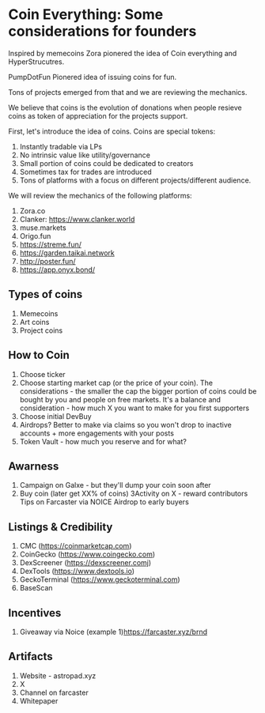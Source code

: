 # Coin Everything: Some considerations for founders 

Inspired by memecoins Zora pionered the idea of Coin everything and HyperStrucutres.

PumpDotFun Pionered idea of issuing coins for fun.

Tons of projects emerged from that and we are reviewing the mechanics.

We believe that coins is the evolution of donations when people resieve coins as token of appreciation for the projects support.

First, let's introduce the idea of coins. Coins are special tokens:
1. Instantly tradable via LPs
2. No intrinsic value like utility/governance
3. Small portion of coins could be dedicated to creators
4. Sometimes tax for trades are introduced
5. Tons of platforms with a focus on different projects/different audience.

We will review the mechanics of the following platforms:
1. Zora.co
2. Clanker: https://www.clanker.world
3. muse.markets
4. Origo.fun
5. https://streme.fun/
6. https://garden.taikai.network
7. http://poster.fun/
8. https://app.onyx.bond/


## Types of coins

1. Memecoins
2. Art coins
3. Project coins

## How to Coin

1. Choose ticker
2. Choose starting market cap (or the price of your coin). The considerations - the smaller the cap the bigger portion of coins could be bought by you and people on free markets. It's a balance and consideration - how much X you want to make for you first supporters
3. Choose initial DevBuy
4. Airdrops? Better to make via claims so you won't drop to inactive accounts + more engagements with your posts
5. Token Vault - how much you reserve and for what?

## Awarness
1. Campaign on Galxe - but they'll dump your coin soon after
2. Buy coin (later get XX% of coins)
3Activity on X - reward contributors
Tips on Farcaster via NOICE
Airdrop to early buyers

## Listings & Credibility

1. CMC (https://coinmarketcap.com)
2. CoinGecko (https://www.coingecko.com)
3. DexScreener (https://dexscreener.comj)
4. DexTools (https://www.dextools.io)
5. GeckoTerminal (https://www.geckoterminal.com)
6. BaseScan

## Incentives

1. Giveaway via Noice (example 1)https://farcaster.xyz/brnd

## Artifacts
1. Website - astropad.xyz
2. X 
3. Channel on farcaster
4. Whitepaper

